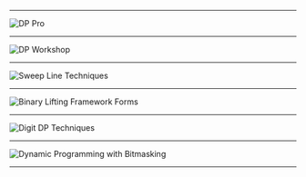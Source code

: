 <hr>

![DP Pro](https://d3pdqc0wehtytt.cloudfront.net/courses/8b0ac92d-e308-485c-b413-203043ac510f.png)


<hr>

![DP Workshop](https://github.com/Mehul237/A2Z-DSA-Course/assets/117193057/087de330-cd56-441c-b3ef-f62bdfd182b2)


<hr>

![Sweep Line Techniques](https://d3pdqc0wehtytt.cloudfront.net/courses/a6509449-5ee3-4c4a-a8b8-07c3e9bd6d51.png)


<hr>

![Binary Lifting Framework   Forms](https://d3pdqc0wehtytt.cloudfront.net/courses/40bfab94-1d0a-4a47-ad1a-6e8f585827d1.png)


<hr>

![Digit DP Techniques](https://d3pdqc0wehtytt.cloudfront.net/courses/fbf295fe-2b7c-4397-8694-30dccd040c5e.png)

<hr>

![Dynamic Programming with Bitmasking](https://github.com/Mehul237/A2Z-DSA-Course/assets/117193057/50863aca-0d48-4655-8366-3338c221cbc7)

<hr>
